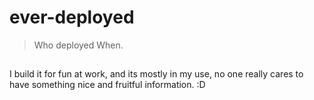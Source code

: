 # ever-deployed

> Who deployed When.

##

I build it for fun at work, and its mostly in my use, no one really cares to have something nice and fruitful information. :D
